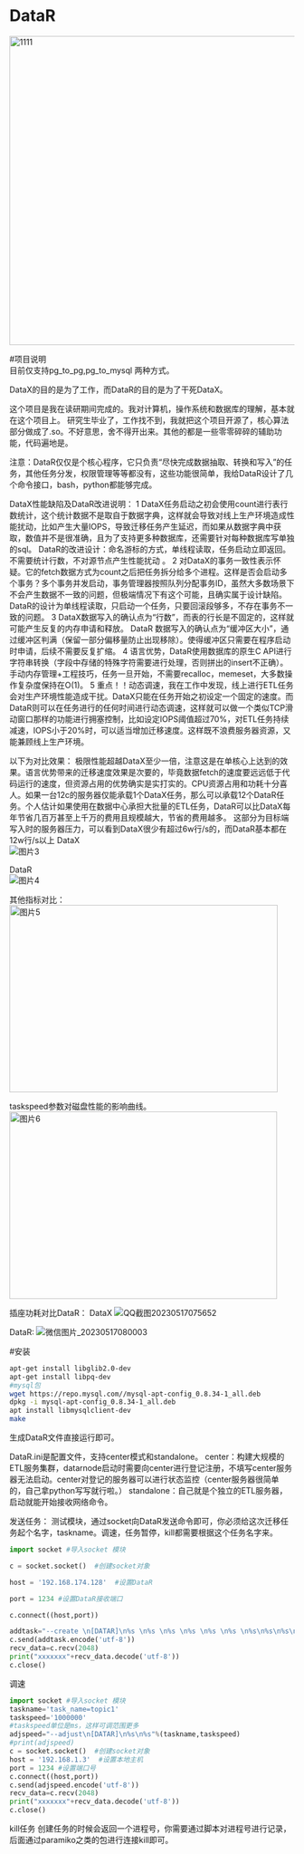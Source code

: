# DataR
<img width="558" height="546" alt="1111" src="https://github.com/user-attachments/assets/b538b76c-06e8-4d22-9f9e-19cb550343e8" />

#项目说明  
目前仅支持pg_to_pg,pg_to_mysql 两种方式。


DataX的目的是为了工作，而DataR的目的是为了干死DataX。

这个项目是我在读研期间完成的。我对计算机，操作系统和数据库的理解，基本就在这个项目上。
研究生毕业了，工作找不到，我就把这个项目开源了，核心算法部分做成了.so。不好意思，舍不得开出来。其他的都是一些零零碎碎的辅助功能，代码遍地是。

注意：DataR仅仅是个核心程序，它只负责“尽快完成数据抽取、转换和写入”的任务，其他任务分发，权限管理等等都没有，这些功能很简单，我给DataR设计了几个命令接口，bash，python都能够完成。

DataX性能缺陷及DataR改进说明：
1 DataX任务启动之初会使用count进行表行数统计，这个统计数据不是取自于数据字典，这样就会导致对线上生产环境造成性能扰动，比如产生大量IOPS，导致迁移任务产生延迟，而如果从数据字典中获取，数值并不是很准确，且为了支持更多种数据库，还需要针对每种数据库写单独的sql。
  DataR的改进设计：命名游标的方式，单线程读取，任务启动立即返回。不需要统计行数，不对源节点产生性能扰动 。
2 对DataX的事务一致性表示怀疑。它的fetch数据方式为count之后把任务拆分给多个进程。这样是否会启动多个事务？多个事务并发启动，事务管理器按照队列分配事务ID，虽然大多数场景下不会产生数据不一致的问题，但极端情况下有这个可能，且确实属于设计缺陷。
  DataR的设计为单线程读取，只启动一个任务，只要回滚段够多，不存在事务不一致的问题。
3 DataX数据写入的确认点为“行数”，而表的行长是不固定的，这样就可能产生反复的内存申请和释放。
  DataR 数据写入的确认点为“缓冲区大小”，通过缓冲区判满（保留一部分偏移量防止出现移除）。使得缓冲区只需要在程序启动时申请，后续不需要反复扩缩。
4 语言优势，DataR使用数据库的原生C API进行字符串转换（字段中存储的特殊字符需要进行处理，否则拼出的insert不正确）。手动内存管理+工程技巧，任务一旦开始，不需要recalloc，memeset，大多数操作复杂度保持在O(1)。
5 重点！！动态调速，我在工作中发现，线上进行ETL任务会对生产环境性能造成干扰。DataX只能在任务开始之初设定一个固定的速度。而DataR则可以在任务进行的任何时间进行动态调速，这样就可以做一个类似TCP滑动窗口那样的功能进行拥塞控制，比如设定IOPS阈值超过70%，对ETL任务持续减速，IOPS小于20%时，可以适当增加迁移速度。这样既不浪费服务器资源，又能兼顾线上生产环境。

  
以下为对比效果：
极限性能超越DataX至少一倍，注意这是在单核心上达到的效果。语言优势带来的迁移速度效果是次要的，毕竟数据fetch的速度要远远低于代码运行的速度，但资源占用的优势确实是实打实的。CPU资源占用和功耗十分喜人。如果一台12c的服务器仅能承载1个DataX任务，那么可以承载12个DataR任务。个人估计如果使用在数据中心承担大批量的ETL任务，DataR可以比DataX每年节省几百万甚至上千万的费用且规模越大，节省的费用越多。
这部分为目标端写入时的服务器压力，可以看到DataX很少有超过6w行/s的，而DataR基本都在12w行/s以上
DataX   
![图片3](https://github.com/user-attachments/assets/7a28b528-6240-4912-b288-96d6f8b3cf49)

DataR     
![图片4](https://github.com/user-attachments/assets/bbe16fef-7cc7-4531-9bd4-8a9850d6d238)


其他指标对比：
<img width="474" height="331" alt="图片5" src="https://github.com/user-attachments/assets/12fddf2b-0456-4e3c-9cc9-25d3b3a56342" />


taskspeed参数对磁盘性能的影响曲线。
<img width="473" height="331" alt="图片6" src="https://github.com/user-attachments/assets/7944bd82-a515-4ab4-b018-527617438d08" />


插座功耗对比DataR：
DataX
![QQ截图20230517075652](https://github.com/user-attachments/assets/7ea38124-f525-4e23-ab89-a9bc9addaebc)

DataR:
![微信图片_20230517080003](https://github.com/user-attachments/assets/33ad6eb9-f946-4716-b254-587d9a57c241)

#安装  

```bash
apt-get install libglib2.0-dev
apt-get install libpq-dev
#mysql包
wget https://repo.mysql.com//mysql-apt-config_0.8.34-1_all.deb
dpkg -i mysql-apt-config_0.8.34-1_all.deb
apt install libmysqlclient-dev
make
```
生成DataR文件直接运行即可。

DataR.ini是配置文件，支持center模式和standalone。
center：构建大规模的ETL服务集群，datarnode启动时需要向center进行登记注册，不填写center服务器无法启动。center对登记的服务器可以进行状态监控（center服务器很简单的，自己拿python写写就行啦。）
standalone：自己就是个独立的ETL服务器，启动就能开始接收网络命令。

发送任务：
测试模块，通过socket向DataR发送命令即可，你必须给这次迁移任务起个名字，taskname。调速，任务暂停，kill都需要根据这个任务名字来。
 ```python
import socket #导入socket 模块

c = socket.socket()  #创建socket对象

host = '192.168.174.128'  #设置DataR

port = 1234 #设置DataR接收端口

c.connect((host,port))

addtask="--create \n[DATAR]\n%s \n%s \n%s \n%s \n%s \n%s \n%s\n%s\n%s\n%s \n%s"%('taskname=topic1','sourcehost=192.168.1.68' ,'sourcedbname=postgres' ,\'sourceuser=postgres' ,'sourcepassword=postgres' ,'pumpsql=select * from M_table ','taskspeed=0', 'row_size=1','max_tuple_size=1','parallel_thread_per_task=10','send_buffer_size=20480')
c.send(addtask.encode('utf-8'))
recv_data=c.recv(2048)
print("xxxxxxx"+recv_data.decode('utf-8'))
c.close()
```

调速
```python
import socket #导入socket 模块
taskname='task_name=topic1'
taskspeed='1000000'
#taskspeed单位是ms，这样可调范围更多
adjspeed="--adjust\n[DATAR]\n%s\n%s"%(taskname,taskspeed)
#print(adjspeed)
c = socket.socket()  #创建socket对象
host = '192.168.1.3'  #设置本地主机
port = 1234 #设置端口号
c.connect((host,port))
c.send(adjspeed.encode('utf-8'))
recv_data=c.recv(2048)
print("xxxxxxx"+recv_data.decode('utf-8'))
c.close()
```
kill任务
创建任务的时候会返回一个进程号，你需要通过脚本对进程号进行记录，后面通过paramiko之类的包进行连接kill即可。
